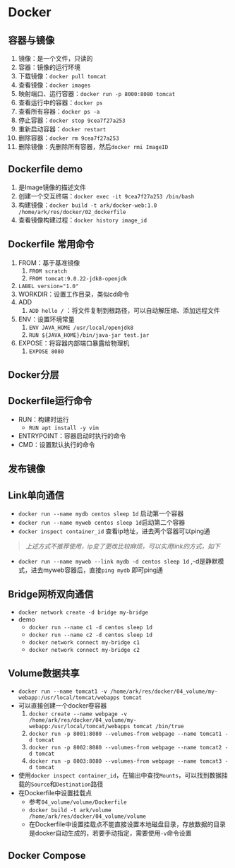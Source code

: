 # Docker

## 容器与镜像

1. 镜像：是一个文件，只读的
2. 容器：镜像的运行环境
3. 下载镜像：`docker pull tomcat`
4. 查看镜像：`docker images`
5. 映射端口、运行容器：`docker run -p 8000:8080 tomcat`
6. 查看运行中的容器：`docker ps`
7. 查看所有容器：`docker ps -a`
8. 停止容器：`docker stop 9cea7f27a253`
9. 重新启动容器：`docker restart `
10. 删除容器：`docker rm 9cea7f27a253`
11. 删除镜像：先删除所有容器，然后`docker rmi ImageID`

## Dockerfile demo

1. 是Image镜像的描述文件
2. 创建一个交互终端：`docker exec -it 9cea7f27a253 /bin/bash`
3. 构建镜像：`docker build -t ark/docker-web:1.0 /home/ark/res/docker/02_dockerfile`
4. 查看镜像构建过程：`docker history image_id`

## Dockerfile 常用命令

1. FROM：基于基准镜像
   1. `FROM scratch `
   2. `FROM tomcat:9.0.22-jdk8-openjdk`
2. `LABEL version="1.0"`
3. WORKDIR：设置工作目录，类似cd命令
4. ADD
   1. `ADD hello /` ：将文件复制到根路径，可以自动解压缩、添加远程文件
5. ENV：设置环境常量
   1. `ENV JAVA_HOME /usr/local/openjdk8`
   2. `RUN ${JAVA_HOME}/bin/java-jar test.jar`
6. EXPOSE：将容器内部端口暴露给物理机
   1. `EXPOSE 8080`

## Docker分层

## Dockerfile运行命令

* RUN：构建时运行
  * `RUN apt install -y vim`
* ENTRYPOINT：容器启动时执行的命令
* CMD：设置默认执行的命令

## 发布镜像

## Link单向通信

* `docker run --name mydb centos sleep 1d` 启动第一个容器
* `docker run --name myweb centos sleep 1d`启动第二个容器
* `docker inspect container_id` 查看ip地址，进去两个容器可以ping通

> *上述方式不推荐使用，ip变了更改比较麻烦，可以实用link的方式，如下*

* `docker run --name myweb --link mydb -d centos sleep 1d` ,-d是静默模式，进去myweb容器后，直接`ping mydb` 即可ping通

## Bridge网桥双向通信

* `docker network create -d bridge my-bridge`
* demo
  * `docker run --name c1 -d centos sleep 1d`
  * `docker run --name c2 -d centos sleep 1d`
  * `docker network connect my-bridge c1`
  * `docker network connect my-bridge c2`

## Volume数据共享
- `docker run --name tomcat1 -v /home/ark/res/docker/04_volume/my-webapp:/usr/local/tomcat/webapps tomcat`
- 可以直接创建一个docker卷容器
  1. `docker create --name webpage -v /home/ark/res/docker/04_volume/my-webapp:/usr/local/tomcat/webapps tomcat /bin/true`
  2. `docker run -p 8001:8080 --volumes-from webpage --name tomcat1 -d tomcat`
  3. `docker run -p 8002:8080 --volumes-from webpage --name tomcat2 -d tomcat`
  4. `docker run -p 8003:8080 --volumes-from webpage --name tomcat3 -d tomcat`
- 使用`docker inspect container_id`，在输出中查找`Mounts`，可以找到数据挂载的`Source`和`Destination`路径
- 在Dockerfile中设置挂载点
  - 参考`04_volume/volume/Dockerfile`
  - `docker build -t ark/volume /home/ark/res/docker/04_volume/volume`
  - 在Dockerfile中设置挂载点不能直接设置本地磁盘目录，存放数据的目录是docker自动生成的，若要手动指定，需要使用`-v`命令设置

## Docker Compose
